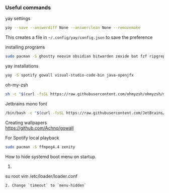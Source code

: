 ### Useful commands

yay settings
```bash
yay --save --answerdiff None --answerclean None --removemake
```
This creates a file in `~/.config/yay/config.json` to save the preference

installing programs
```bash
sudo pacman -S ghostty neovim obsidian bitwarden zoxide bat fzf ripgrep docker docker-compose discord zsh tmux fd poetry npm yarn pyenv lazygit steam jdk-openjdk
```

yay installations
```bash
yay -S spotify gowall visual-studio-code-bin java-openjfx
```

oh-my-zsh
```bash
sh -c "$(curl -fsSL https://raw.githubusercontent.com/ohmyzsh/ohmyzsh/master/tools/install.sh)"
```

Jetbrains mono font
```bash
/bin/bash -c "$(curl -fsSL https://raw.githubusercontent.com/JetBrains/JetBrainsMono/master/install_manual.sh)"
```

Creating wallpapers\
https://github.com/Achno/gowall

For Spotify local playback
```bash
sudo pacman -S ffmpeg4.4 zenity
```

How to hide systemd boot menu on startup.
1. ```bash
su root
vim /etc/loader/loader.conf
```
2. Change `timeout` to `menu-hidden`
